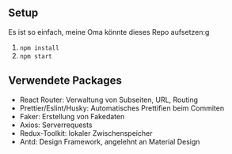 ## Setup
Es ist so einfach, meine Oma könnte dieses Repo aufsetzen:g
1. ```npm install```
2. ```npm start```

## Verwendete Packages
- React Router: Verwaltung von Subseiten, URL, Routing
- Prettier/Eslint/Husky: Automatisches Prettifien beim Commiten
- Faker: Erstellung von Fakedaten
- Axios: Serverrequests
- Redux-Toolkit: lokaler Zwischenspeicher
- Antd: Design Framework, angelehnt an Material Design

